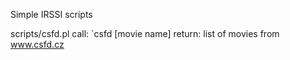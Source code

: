 Simple IRSSI scripts

  scripts/csfd.pl
      call: `csfd [movie name]
      return: list of movies from www.csfd.cz
